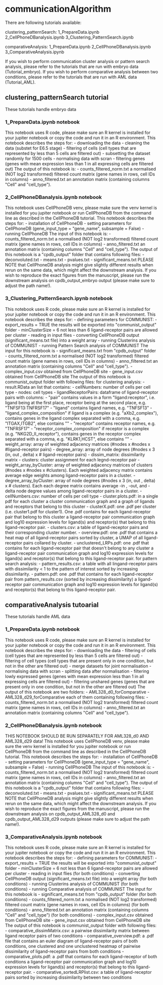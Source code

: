 # communicationAlgorithm
There are following tutorials available:

clustering_patternSearch:
	1_PrepareData.ipynb
	2_CellPhoneDBanalysis.ipynb
	3_Clustering_PatternSearch.ipynb

comparativeAnalysis:
	1_PrepareData.ipynb
	2_CellPhoneDBanalysis.ipynb
	3_ComparativeAnalysis.ipynb

If you wish to perform communication cluster analysis or pattern search analysis, please refer to the tutorials that are run with embryo data (Tutorial_embryo). If you wish to perform comparative analysis between two conditions, please refer to the tutorials that are run with AML data (Tutorial_AML).

## clustering_patternSearch tutorial
These tutorials handle embryo data
### 1_PrepareData.ipynb notebook
This notebook uses R code, please make sure an R kernel is installed for your jupiter notebook or copy the code and run it in an R environment.
This notebook describes the steps for:
		- downloading the data
		- cleaning the data (substet for E6.5 stage)
		- filtering of cells (cell types that are represented by less than 5 cells are filtered out)
		- subsetting the dataset randomly for 1500 cells
		- normalising data with scran
		- filtering genes (genes with mean expression less than 1 in all expressing cells are filtered out)
The output of this notebook is:
		- counts_filtered_norm.txt a normalised (NOT log2 transformed) filtered count matrix (gene names in rows, cell IDs in columns)
		- anno_filtered.txt an annotation matrix (containing columns "Cell" and "cell_type").

### 2_CellPhoneDBanalysis.ipynb notebook
This notebook uses CellPhoneDB venv, please make sure the venv kernel is installed for you jupiter notebook or run CellPhoneDB from the command line as described in the CellPhoneDB tutorial.
This notebook describes the steps for:
		- installation of CellPhoneDB
		- setting parameters for CellPhoneDB (gene_input_type = "gene_name", subsample = False) 
		- running CellPhoneDB
The input of this notebook is:
		- counts_filtered_norm.txt a normalised (NOT log2 transformed) filtered count matrix (gene names in rows, cell IDs in columns)
		- anno_filtered.txt an annotation matrix (containing columns "Cell" and "cell_type").
The output of this notebook is a "cpdb_output" folder that contains following files:
		- deconvoluted.txt
		- means.txt
		- pvalues.txt
		- significant_means.txt
PLEASE NOTE that CellPhoneDB analysis might give slightly different results when rerun on the same data, which might affect the downstream analysis. If you wish to reproduce the exact figures from the manuscript, please run the downstream analysis on cpdb_output_embryo output (please make sure to adjust the path name!).

### 3_Clustering_PatternSearch.ipynb notebook
This notebook uses R code, please make sure an R kernel is installed for your jupiter notebook or copy the code and run it in an R environment.
This notebook describes the steps for:
		- defining parameters for COMMUNIST:
			- export_results = TRUE the results will be exported into "communist_output" folder
			- minClusterSize = 6 not less than 6 ligand-receptor pairs are allowed per cluster
		- reading in input flies
		- converting CellPhoneDB output (significant_means.txt  file) into a weight array
		- running Clusterins analysis of COMMUNIST
		- running Pattern Search analysis of COMMUNIST
The input for this notebook is 
		- significant_means.txt from "cpdb_output" folder 
		- counts_filtered_norm.txt a normalised (NOT log2 transformed) filtered count matrix (gene names in rows, cell IDs in columns)
		- anno_filtered.txt an annotation matrix (containing columns "Cell" and "cell_type").
		- complex_input.csv obtained from CellPhoneDB site
		- gene_input.csv obtained from CellPhoneDB site
The output of this notebook is communist_output folder with following files:
	for clustering analysis:
			- result.RData an list that contains:
				- cellNumbers: number of cells per cell type
				- nodes: cell types
				- ligandReceptorPairs: dataframe of ligand-receptor pairs with columns: 
					- "pair" contains values in a form "ligand:receptor", i.e. ligand being at the first place, receptor being at the second place, e.g. "TNFSF13:TNFRSF17"
					- "ligand" contains ligand names, e.g. "TNFSF13"
					- "ligand_complex_composition" if ligand is a complex (e.g. "aXb2_complex"), contains genes in the ligand complex separated with a comma, e.g. "ITGAX,ITGB2", else contains ""
					- "receptor" contains receptor names, e.g. "TNFRSF17"
					- "receptor_complex_composition" if receptor is a complex (e.g. "NKG2D_II_receptor"), contains genes in the receptor complex separated with a comma, e.g. "KLRK1,HCST", else contains ""
				- weight_array: array of weighted adjacency matrices (#nodes x #nodes x #ligand-receptor pairs)
				- degree_array: array of node degrees (#nodes x 3 (in, out , delta) x # ligand-receptor pairs)
				- dissim_matrix: dissimilarity matrix
				- clusters: cluster assignment for each legnd-receptor pair
				- weight_array_byCluster: array of weighted adjacency matrices of clusters (#nodes x #nodes x #clusters). Each weighted adjacency matrix contains average edge weights among ligand-receptor pairs in a cluster.
				- degree_array_byCluster: array of node degrees (#nodes x 3 (in, out , delta) x # clusters). Each each degree matrix contains average -in , -out, and -delta node degree values among ligand-receptor pairs in a cluster.
			- cellNumbers.csv: number of cells per cell type
			- cluster.plots.pdf: in a single pdf for each cluster a cluster communication graph and a graph of ligands and receptors that belong to this cluster
			- clusterX.pdf: one .pdf per cluster (i.e. cluster1.pdf for cluster1). One .pdf contains for each ligand-receptor pair that belong to this cluster a ligand-receptor pair communication graph and log10 expression levels for ligand(s) and receptor(s) that belong to this ligand-receptor pair.
			- clusters.csv: a table of ligand-receptor pairs and their corresponding cluster number.
			- overview.pdf: one .pdf that contains a heat map of all ligand-receptor pairs sorted by cluster, a UMAP of all ligand-receptor pairs collared by cluster.
			- unclustered_LRPs.pdf: one .pdf that contains for each ligand-receptor pair that doesn't belong to any cluster a ligand-receptor pair communication graph and log10 expression levels for ligand(s) and receptor(s) that belong to this ligand-receptor pair.
	for pattern search analysis:
			- pattern_results.csv: a table with all lingand-receptor pairs with dissimilarity < 1 to the pattern of interest sorted by increasing dissimilarity.
			- pattern.pdf: one .pdf that contains for each ligand-receptor pair from pattern_results.csv (sorted by increasing dissimilarity) a ligand-receptor pair communication graph and log10 expression levels for ligand(s) and receptor(s) that belong to this ligand-receptor pair.

## comparativeAnalysis tutoarial
These tutorials handle AML data
### 1_PrepareData.ipynb notebook
This notebook uses R code, please make sure an R kernel is installed for your jupiter notebook or copy the code and run it in an R environment.
This notebook describes the steps for:
		- downloading the data
		- filtering of cells (cell types that are represented by less than 5 cells are filtered out)
		- filtering of cell types (cell types that are present only in one condition, but not in the other are filtered out)
		- merge datasets for joint normalisation 
		- normalising data with scran
		- splitting data after normalisation
		- filtering lowly expressed genes (genes with mean expression less than 1 in all expressing cells are filtered out)
		- filtering unshared genes (genes that are present only in one condition, but not in the other are filtered out)
The output of this notebook  are two folders:
		- AML328_d0_forComparative
		- AML328_d29_forComparative
	each of them containing following files:
		- counts_filtered_norm.txt a normalised (NOT log2 transformed) filtered count matrix (gene names in rows, cell IDs in columns)
		- anno_filtered.txt an annotation matrix (containing columns "Cell" and "cell_type").

### 2_CellPhoneDBanalysis.ipynb notebook
THIS NOTEBOOK SHOULD BE RUN SEPARATELY FOR AML328_d0 AND AML328_d29 data!
This notebook uses CellPhoneDB venv, please make sure the venv kernel is installed for you jupiter notebook or run CellPhoneDB from the command line as described in the CellPhoneDB tutorial.
This notebook describes the steps for:
		- installation of CellPhoneDB
		- setting parameters for CellPhoneDB (gene_input_type = "gene_name", subsample = False) 
		- running CellPhoneDB
The input of this notebook is:
		- counts_filtered_norm.txt a normalised (NOT log2 transformed) filtered count matrix (gene names in rows, cell IDs in columns)
		- anno_filtered.txt an annotation matrix (containing columns "Cell" and "cell_type").
The output of this notebook is a "cpdb_output" folder that contains following files:
		- deconvoluted.txt
		- means.txt
		- pvalues.txt
		- significant_means.txt
PLEASE NOTE that CellPhoneDB analysis might give slightly different results when rerun on the same data, which might affect the downstream analysis. If you wish to reproduce the exact figures from the manuscript, please run the downstream analysis on cpdb_output_AML328_d0 and cpdb_output_AML328_d29 outputs (please make sure to adjust the path name!).

### 3_ComparativeAnalysis.ipynb notebook
This notebook uses R code, please make sure an R kernel is installed for your jupiter notebook or copy the code and run it in an R environment.
This notebook describes the steps for:
		- defining parameters for COMMUNIST:
			- export_results = TRUE the results will be exported into "communist_output" folder
			- minClusterSize = 6 not less than 6 ligand-receptor pairs are allowed per cluster
		- reading in input flies (for both conditions)
		- converting CellPhoneDB output (significant_means.txt  file) into a weight array (for both conditions)
		- running Clusterins analysis of COMMUNIST (for both conditions)
		- running Comparative analysis of COMMUNIST
The input for this notebook is 
		- significant_means.txt from "cpdb_output" folder (for both conditions)
		- counts_filtered_norm.txt a normalised (NOT log2 transformed) filtered count matrix (gene names in rows, cell IDs in columns) (for both conditions)
		- anno_filtered.txt an annotation matrix (containing columns "Cell" and "cell_type") (for both conditions)
		- complex_input.csv obtained from CellPhoneDB site
		- gene_input.csv obtained from CellPhoneDB site
The output of this notebook is communist_output folder with following files:
		- comparative_dissimMatrix.csv: a pairwise dissimilarity matrix between ligand receptor pairs of two conditions
		- comparative_overview.pdf: a .pdf file that contains an euler diagram of ligand-receptor pairs of both conditions, one clustered and one unclustered heatmap of pairwise dissimilarity of ligand-receptor pairs from both conditions 
		- comparative_plots.pdf:  a .pdf that contains for each ligand-receptor of both conditions a ligand-receptor pair communication graph and log10 expression levels for ligand(s) and receptor(s) that belong to this ligand-receptor pair.
		- comparative_sortedLRPlist.csv: a table of ligand-receptor pairs sorted by increasing dissimilarity between two conditions
